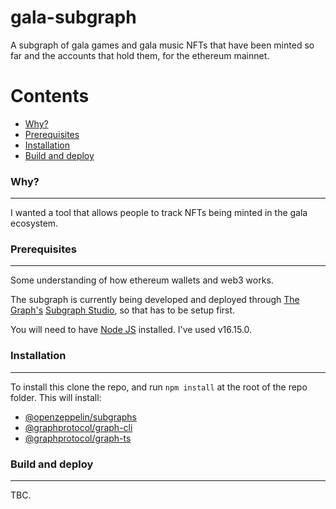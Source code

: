 # gala-subgraph

A subgraph of gala games and gala music NFTs that have been minted so far and the accounts that hold them, for the ethereum mainnet.

Contents
========

 * [Why?](#why)
 * [Prerequisites](#prerequisites)
 * [Installation](#installation)
 * [Build and deploy](#build-and-deploy)
 

 ### Why?
---
 I wanted a tool that allows people to track NFTs being minted in the gala ecosystem. 

 ### Prerequisites
 ---
 Some understanding of how ethereum wallets and web3 works. 

 The subgraph is currently being developed and deployed through [The Graph's](https://thegraph.com) [Subgraph Studio](https://thegraph.com/studio/), so that has to be setup first. 

 You will need to have [Node JS](https://nodejs.org/) installed. I've used v16.15.0.

 ### Installation
 ---
 To install this clone the repo, and run `npm install` at the root of the repo folder. This will install:

 * [@openzeppelin/subgraphs](https://www.npmjs.com/package/@openzeppelin/subgraphs)
 * [@graphprotocol/graph-cli](https://www.npmjs.com/package/@graphprotocol/graph-cli)
 * [@graphprotocol/graph-ts](https://www.npmjs.com/package/@graphprotocol/graph-ts)


 ### Build and deploy
 ---
 TBC.
 

 